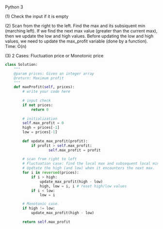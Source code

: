 Python 3

(1) Check the input if it is empty

(2) Scan from the right to the left. Find the max and its subsiquent min (marching left). If we find the next max value (greater than the current max), then we update the low and high values. Before updating the low and high values, we need to update the max_profit variable (done by a function). Time: O(n)

(3) 2 Cases: Fluctuation price or Monotonic price



``` python
class Solution:
    """
    @param prices: Given an integer array
    @return: Maximum profit
    """
    def maxProfit(self, prices):
        # write your code here
        
        # input check
        if not prices:
            return 0
        
        # initialization    
        self.max_profit = 0
        high = prices[-1]
        low = prices[-1]
        
        def update_max_profit(profit):
            if profit > self.max_profit:
                    self.max_profit = profit
        
        # scan from right to left
        # Fluctuation case: find the local max and subsequent local min.
        # Updtate the high (and low) when it encounters the next max.
        for i in reversed(prices):
            if i > high:
                update_max_profit(high - low)
                high, low = i, i # reset high/low values
            if i < low:
                low = i

        # Monotonic case.
        if high != low:
            update_max_profit(high - low)
        
        return self.max_profit
```

